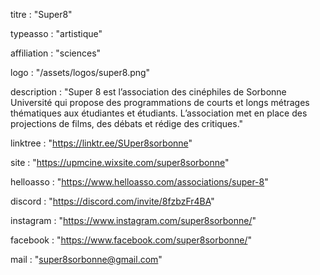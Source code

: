 titre : "Super8"

typeasso : "artistique"

affiliation : "sciences"

logo : "/assets/logos/super8.png"

description : "Super 8 est l’association des cinéphiles de Sorbonne Université qui propose des programmations de courts et longs métrages thématiques aux étudiantes et étudiants. L’association met en place des projections de films, des débats et rédige des critiques."

linktree : "https://linktr.ee/SUper8sorbonne"

site : "https://upmcine.wixsite.com/super8sorbonne"

helloasso : "https://www.helloasso.com/associations/super-8"

discord : "https://discord.com/invite/8fzbzFr4BA"

instagram : "https://www.instagram.com/super8sorbonne/"

facebook : "https://www.facebook.com/super8sorbonne/"

mail : "super8sorbonne@gmail.com"
